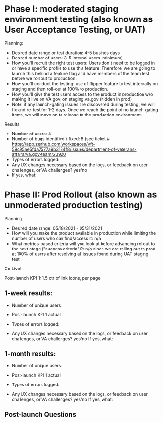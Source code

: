 # Phase I: moderated staging environment testing (also known as User Acceptance Testing, or UAT)

Planning:

- Desired date range or test duration: 4-5 busines days
- Desired number of users: 3-5 internal users (minimum)
- How you'll recruit the right test users: Users don't need to be logged in or have a specific profile to use this feature. Therefore, we are going to launch this behind a feature flag and have members of the team test before we roll out to production.
- How you'll conduct the testing: use of flipper feature to test internally on staging and then roll-out at 100% to production.
- How you'll give the test users access to the product in production w/o making it live on VA.gov: on staging.va.gov (hidden in prod)
- Note: if any launch-gating issues are discovered during testing, we will fix and re-test for 1-2 days. Once we reach the point of no launch-gating items, we will move on to release to the production environment.

Results:

- Number of users: 4
- Number of bugs identified / fixed: 8 (see ticket # https://app.zenhub.com/workspaces/vft-59c95ae5fda7577a9b3184f8/issues/department-of-veterans-affairs/va.gov-team/23920 
- Types of errors logged: 
- Any UX changes necessary based on the logs, or feedback on user challenges, or VA challenges? yes/no
- If yes, what: 


# Phase II: Prod Rollout (also known as unmoderated production testing)


Planning

- Desired date range: 05/18/2021 - 05/31/2021
- How will you make the product available in production while limiting the number of users who can find/access it: n/a
- What metrics-based criteria will you look at before advancing rollout to the next stage ("success criteria")?: n/a since we are rolling out to prod at 100% of users after resolving all issues found during UAT staging test.

Go Live!

Post-launch KPI 1: 1.5 ctr of link icons, per page

## 1-week results:

- Number of unique users: 

- Post-launch KPI 1 actual: 

- Types of errors logged: 

- Any UX changes necessary based on the logs, or feedback on user challenges, or VA challenges? yes/no
If yes, what: 


## 1-month results:

- Number of unique users: 

- Post-launch KPI 1 actual: 

- Types of errors logged: 

- Any UX changes necessary based on the logs, or feedback on user challenges, or VA challenges? yes/no
If yes, what: 

## Post-launch Questions


